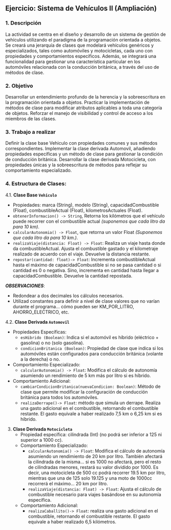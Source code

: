 ## Ejercicio: Sistema de Vehículos II (Ampliación)

### 1. Descripción
La actividad se centra en el diseño y desarrollo de un sistema de gestión de vehículos utilizando el paradigma de la programación orientada a objetos. 
Se creará una jerarquía de clases que modelará vehículos genéricos y especializados, tales como automóviles y motocicletas, cada uno con propiedades y 
comportamientos específicos. Además, se integrará una funcionalidad para gestionar una característica particular en los automóviles relacionada con la 
conducción británica, a través del uso de métodos de clase.

### 2. Objetivo
Desarrollar un entendimiento profundo de la herencia y la sobreescritura en la programación orientada a objetos.
Practicar la implementación de métodos de clase para modificar atributos aplicables a toda una categoría de objetos.
Reforzar el manejo de visibilidad y control de acceso a los miembros de las clases.

### 3. Trabajo a realizar

Definir la clase base Vehiculo con propiedades comunes y sus métodos correspondientes.
Implementar la clase derivada Automovil, añadiendo propiedades específicas y un método de clase para gestionar la condición de conducción británica.
Desarrollar la clase derivada Motocicleta, con propiedades únicas y la sobreescritura de métodos para reflejar su comportamiento especializado.

### 4. Estructura de Clases:

4.1. **Clase Base `Vehiculo`**
   - Propiedades: marca (String), modelo (String), capacidadCombustible (Float), combustibleActual (Float), kilometrosActuales (Float).
   - `obtenerInformacion() -> String`, Retorna los kilómetros que el vehículo puede recorrer con el combustible actual *(suponemos que cada litro da para 10 km)*.
   - `calcularAutonomia() -> Float`, que retorna un valor Float *(Suponemos que cada litro da para 10 km.)*.
   - `realizaViaje(distancia: Float) -> Float`:  Realiza un viaje hasta donde da combustibleActual. Ajusta el combustible gastado y el kilometraje realizado de acuerdo con el viaje. Devuelve la distancia restante.
   - `repostar(cantidad: float)-> Float`: Incrementa combustibleActual hasta el máximo de capacidadCombustible si no se pasa cantidad o si cantidad es 0 o negativa. Sino, incrementa en cantidad hasta llegar a capacidadCombustible. Devuelve la cantidad repostada.

***OBSERVACIONES***: 
   - Redondear a dos decimales los cálculos necesarios.
   - Utilizad constantes para definir a nivel de clase valores que no varían durante el programa... cómo pueden ser KM_POR_LITRO, AHORRO_ELECTRICO, etc.

4.2. **Clase Derivada `Automovil`**
   - Propiedades Específicas:
      - `esHibrido (Boolean)`: Indica si el automóvil es híbrido (eléctrico + gasolina) o no (solo gasolina).
      - `condicionBritanica (Boolean)`: Propiedad de clase que indica si los automóviles están configurados para conducción británica (volante a la derecha) o no.
   - Comportamiento Especializado:
      - `calcularAutonomia() -> Float`: Modifica el cálculo de autonomía asumiendo un rendimiento de 5 km más por litro si es híbrido.
   - Comportamiento Adicional:
      - `cambiarCondicionBritanica(nuevaCondicion: Boolean)`: Método de clase que permite modificar la configuración de conducción británica para todos los automóviles.
      - `realizaDerrape()-> Float`:  método que simula un derrape. Realiza una gasto adicional en el combustible, retornando el combustible restante. El gasto equivale a haber realizado 7,5 km o 6,25 km si es híbrido.

3. **Clase Derivada `Motocicleta`**
   - Propiedad específica: cilindrada (Int) (no podrá ser inferior a 125 ni superior a 1000 cc).
   - Comportamiento Especializado:
      - `calcularAutonomia() -> Float`: Modifica el cálculo de autonomía asumiendo un rendimiento de 20 km por litro.
        También afectará la cilindrada de la misma... si es 1000 no afectará, pero el resto de cilindradas menores, restará su valor dividido por 1000.
        Es decir, una motocicleta de 500 cc podrá recorrer 19.5 km por litro, mientras que una de 125 solo 19.125 y una moto de 1000cc recorrerá el máximo... 20 km por litro.
      - `realizaViaje(distancia: Float) -> Float`: Ajusta el cálculo de combustible necesario para viajes basándose en su autonomía específica.
   - Comportamiento Adicional:
      - `realizaCaballito()-> Float`: realiza una gasto adicional en el combustible,  retornando el combustible restante.  El gasto equivale a haber realizado 6,5 kilómetros.
